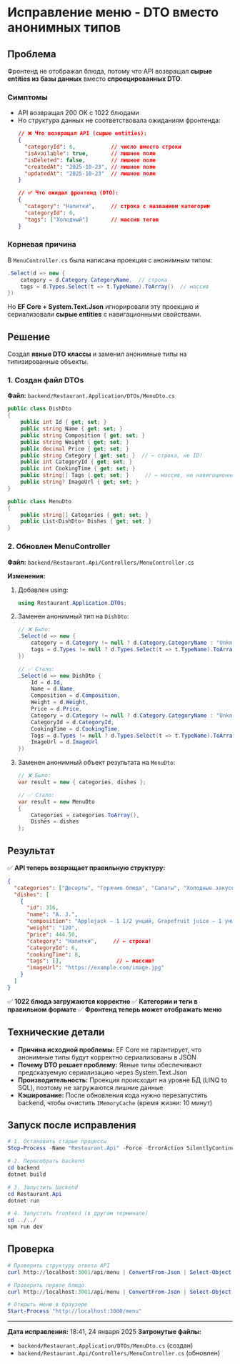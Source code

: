 # Исправление меню - DTO вместо анонимных типов

## Проблема
Фронтенд не отображал блюда, потому что API возвращал **сырые entities из базы данных** вместо **спроецированных DTO**.

### Симптомы
- API возвращал 200 OK с 1022 блюдами
- Но структура данных не соответствовала ожиданиям фронтенда:
  ```json
  // ❌ Что возвращал API (сырые entities):
  {
    "categoryId": 6,           // число вместо строки
    "isAvailable": true,       // лишнее поле
    "isDeleted": false,        // лишнее поле
    "createdAt": "2025-10-23", // лишнее поле
    "updatedAt": "2025-10-23"  // лишнее поле
  }
  
  // ✅ Что ожидал фронтенд (DTO):
  {
    "category": "Напитки",     // строка с названием категории
    "categoryId": 6,
    "tags": ["Холодный"]       // массив тегов
  }
  ```

### Корневая причина
В `MenuController.cs` была написана проекция с анонимным типом:
```csharp
.Select(d => new {
    category = d.Category.CategoryName,  // строка
    tags = d.Types.Select(t => t.TypeName).ToArray()  // массив
})
```

Но **EF Core + System.Text.Json** игнорировали эту проекцию и сериализовали **сырые entities** с навигационными свойствами.

## Решение
Создал **явные DTO классы** и заменил анонимные типы на типизированные объекты.

### 1. Создан файл DTOs
**Файл:** `backend/Restaurant.Application/DTOs/MenuDto.cs`

```csharp
public class DishDto
{
    public int Id { get; set; }
    public string Name { get; set; }
    public string Composition { get; set; }
    public string Weight { get; set; }
    public decimal Price { get; set; }
    public string Category { get; set; }  // ← строка, не ID!
    public int CategoryId { get; set; }
    public int CookingTime { get; set; }
    public string[] Tags { get; set; }     // ← массив, не навигационное свойство!
    public string? ImageUrl { get; set; }
}

public class MenuDto
{
    public string[] Categories { get; set; }
    public List<DishDto> Dishes { get; set; }
}
```

### 2. Обновлен MenuController
**Файл:** `backend/Restaurant.Api/Controllers/MenuController.cs`

**Изменения:**
1. Добавлен using:
   ```csharp
   using Restaurant.Application.DTOs;
   ```

2. Заменен анонимный тип на `DishDto`:
   ```csharp
   // ❌ Было:
   .Select(d => new {
       category = d.Category != null ? d.Category.CategoryName : "Unknown",
       tags = d.Types != null ? d.Types.Select(t => t.TypeName).ToArray() : Array.Empty<string>()
   })
   
   // ✅ Стало:
   .Select(d => new DishDto {
       Id = d.Id,
       Name = d.Name,
       Composition = d.Composition,
       Weight = d.Weight,
       Price = d.Price,
       Category = d.Category != null ? d.Category.CategoryName : "Unknown",
       CategoryId = d.CategoryId,
       CookingTime = d.CookingTime,
       Tags = d.Types != null ? d.Types.Select(t => t.TypeName).ToArray() : Array.Empty<string>(),
       ImageUrl = d.ImageUrl
   })
   ```

3. Заменен анонимный объект результата на `MenuDto`:
   ```csharp
   // ❌ Было:
   var result = new { categories, dishes };
   
   // ✅ Стало:
   var result = new MenuDto
   {
       Categories = categories.ToArray(),
       Dishes = dishes
   };
   ```

## Результат
✅ **API теперь возвращает правильную структуру:**
```json
{
  "categories": ["Десерты", "Горячие блюда", "Салаты", "Холодные закуски", "Горячие закуски", "Напитки"],
  "dishes": [
    {
      "id": 316,
      "name": "A. J.",
      "composition": "Applejack — 1 1/2 унций, Grapefruit juice — 1 унций",
      "weight": "120",
      "price": 444.50,
      "category": "Напитки",     // ← строка!
      "categoryId": 6,
      "cookingTime": 8,
      "tags": [],                 // ← массив!
      "imageUrl": "https://example.com/image.jpg"
    }
  ]
}
```

✅ **1022 блюда загружаются корректно**
✅ **Категории и теги в правильном формате**
✅ **Фронтенд теперь может отображать меню**

## Технические детали
- **Причина исходной проблемы:** EF Core не гарантирует, что анонимные типы будут корректно сериализованы в JSON
- **Почему DTO решает проблему:** Явные типы обеспечивают предсказуемую сериализацию через System.Text.Json
- **Производительность:** Проекция происходит на уровне БД (LINQ to SQL), поэтому не загружаются лишние данные
- **Кэширование:** После обновления кода нужно перезапустить backend, чтобы очистить `IMemoryCache` (время жизни: 10 минут)

## Запуск после исправления
```powershell
# 1. Остановить старые процессы
Stop-Process -Name "Restaurant.Api" -Force -ErrorAction SilentlyContinue

# 2. Пересобрать backend
cd backend
dotnet build

# 3. Запустить backend
cd Restaurant.Api
dotnet run

# 4. Запустить frontend (в другом терминале)
cd ../../
npm run dev
```

## Проверка
```powershell
# Проверить структуру ответа API
curl http://localhost:3001/api/menu | ConvertFrom-Json | Select-Object categories, @{Name='dishCount'; Expression={$_.dishes.Count}}

# Проверить первое блюдо
curl http://localhost:3001/api/menu | ConvertFrom-Json | Select-Object -ExpandProperty dishes | Select-Object -First 1

# Открыть меню в браузере
Start-Process "http://localhost:3000/menu"
```

---
**Дата исправления:** 18:41, 24 января 2025
**Затронутые файлы:**
- `backend/Restaurant.Application/DTOs/MenuDto.cs` (создан)
- `backend/Restaurant.Api/Controllers/MenuController.cs` (обновлен)
